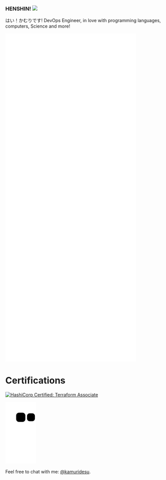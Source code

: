 ### HENSHIN! ![](https://komarev.com/ghpvc/?username=kamuridesu&color=ff69b4)
はい！かむりです!
DevOps Engineer, in love with programming languages, computers, Science and more!

![Metrics](https://github.com/kamuridesu/kamuridesu/blob/main/github-metrics.svg)
# Certifications
<!--START_SECTION:badges-->
[![HashiCorp Certified: Terraform Associate](https://images.credly.com/size/110x110/images/5b075140-d286-4c8a-9be9-2b87f9e10839/Terraform-Associate-Badge.png)](http://www.credly.com/badges/b83c70a2-dcf5-4cf7-ac0d-992c714a9bdb "HashiCorp Certified: Terraform Associate")
<!--END_SECTION:badges-->


<!-- ![Kamuri's GitHub stats](https://github-readme-stats.vercel.app/api?username=kamuridesu&show_icons=true&count_private=true&theme=aura) -->
<!-- ![Kamuri's Most Used Languages](https://github-readme-stats.vercel.app/api/top-langs/?username=kamuridesu&layout=compact&langs_count=8&theme=aura&&exclude_repo=junk-random-scripts) -->

![Snake](https://raw.githubusercontent.com/kamuridesu/kamuridesu/output/github-contribution-grid-snake.svg)

Feel free to chat with me: [@kamuridesu](https://t.me/kamuridesu).
